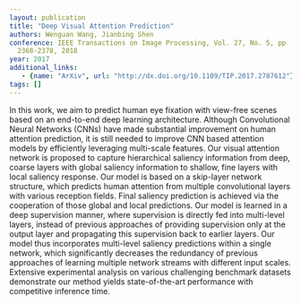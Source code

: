 ```yaml
---
layout: publication
title: "Deep Visual Attention Prediction"
authors: Wenguan Wang, Jianbing Shen
conference: IEEE Transactions on Image Processing, Vol. 27, No. 5, pp
  2368-2378, 2018
year: 2017
additional_links: 
   - {name: "ArXiv", url: "http://dx.doi.org/10.1109/TIP.2017.2787612"}
tags: []
---
```

In this work, we aim to predict human eye fixation with view-free scenes
based on an end-to-end deep learning architecture. Although Convolutional
Neural Networks (CNNs) have made substantial improvement on human attention
prediction, it is still needed to improve CNN based attention models by
efficiently leveraging multi-scale features. Our visual attention network is
proposed to capture hierarchical saliency information from deep, coarse layers
with global saliency information to shallow, fine layers with local saliency
response. Our model is based on a skip-layer network structure, which predicts
human attention from multiple convolutional layers with various reception
fields. Final saliency prediction is achieved via the cooperation of those
global and local predictions. Our model is learned in a deep supervision
manner, where supervision is directly fed into multi-level layers, instead of
previous approaches of providing supervision only at the output layer and
propagating this supervision back to earlier layers. Our model thus
incorporates multi-level saliency predictions within a single network, which
significantly decreases the redundancy of previous approaches of learning
multiple network streams with different input scales. Extensive experimental
analysis on various challenging benchmark datasets demonstrate our method
yields state-of-the-art performance with competitive inference time.